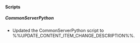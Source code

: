 
#### Scripts

##### CommonServerPython

- Updated the CommonServerPython script to %%UPDATE_CONTENT_ITEM_CHANGE_DESCRIPTION%%.
